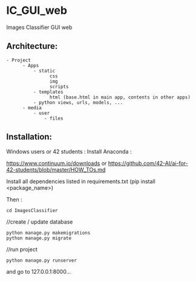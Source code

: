 # IC_GUI_web
Images Classifier GUI web

## Architecture:
```
- Project
      - Apps
          - static
                css
                img
                scripts
          - templates
                html (base.html in main app, contents in other apps)
          - python views, urls, models, ...
      - media
          - user
              - files

```

## Installation:

Windows users or 42 students :
Install Anaconda :

https://www.continuum.io/downloads
or
https://github.com/42-AI/ai-for-42-students/blob/master/HOW_TOs.md

Install all dependencies listed in requirements.txt (pip install <package_name>)

Then :
```
cd ImagesClassifier
```

//create / update database
```
python manage.py makemigrations
python manage.py migrate
```

//run project
```
python manage.py runserver
```

and go to 127.0.0.1:8000...

